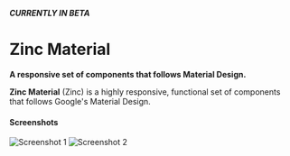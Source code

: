 **_CURRENTLY IN BETA_**

# Zinc Material
**A responsive set of components that follows Material Design.**

**Zinc Material** (Zinc) is a highly responsive, functional set of components that follows Google's Material Design.

#### Screenshots
![Screenshot 1](https://i.imgur.com/Q6TtQBe.png)
![Screenshot 2](https://i.imgur.com/vkLFQcL.png)


